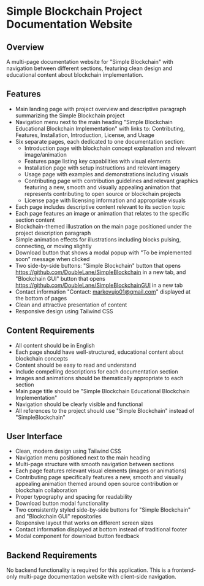 # Simple Blockchain Project Documentation Website

## Overview
A multi-page documentation website for "Simple Blockchain" with navigation between different sections, featuring clean design and educational content about blockchain implementation.

## Features
- Main landing page with project overview and descriptive paragraph summarizing the Simple Blockchain project
- Navigation menu next to the main heading "Simple Blockchain Educational Blockchain Implementation" with links to: Contributing, Features, Installation, Introduction, License, and Usage
- Six separate pages, each dedicated to one documentation section:
  - Introduction page with blockchain concept explanation and relevant image/animation
  - Features page listing key capabilities with visual elements
  - Installation page with setup instructions and relevant imagery
  - Usage page with examples and demonstrations including visuals
  - Contributing page with contribution guidelines and relevant graphics featuring a new, smooth and visually appealing animation that represents contributing to open source or blockchain projects
  - License page with licensing information and appropriate visuals
- Each page includes descriptive content relevant to its section topic
- Each page features an image or animation that relates to the specific section content
- Blockchain-themed illustration on the main page positioned under the project description paragraph
- Simple animation effects for illustrations including blocks pulsing, connecting, or moving slightly
- Download button that shows a modal popup with "To be implemented soon" message when clicked
- Two side-by-side buttons: "Simple Blockchain" button that opens https://github.com/DoubleLane/SimpleBlockchain in a new tab, and "Blockchain GUI" button that opens https://github.com/DoubleLane/SimpleBlockchainGUI in a new tab
- Contact information "Contact: markovujo01@gmail.com" displayed at the bottom of pages
- Clean and attractive presentation of content
- Responsive design using Tailwind CSS

## Content Requirements
- All content should be in English
- Each page should have well-structured, educational content about blockchain concepts
- Content should be easy to read and understand
- Include compelling descriptions for each documentation section
- Images and animations should be thematically appropriate to each section
- Main page title should be "Simple Blockchain Educational Blockchain Implementation"
- Navigation should be clearly visible and functional
- All references to the project should use "Simple Blockchain" instead of "SimpleBlockchain"

## User Interface
- Clean, modern design using Tailwind CSS
- Navigation menu positioned next to the main heading
- Multi-page structure with smooth navigation between sections
- Each page features relevant visual elements (images or animations)
- Contributing page specifically features a new, smooth and visually appealing animation themed around open source contribution or blockchain collaboration
- Proper typography and spacing for readability
- Download button modal functionality
- Two consistently styled side-by-side buttons for "Simple Blockchain" and "Blockchain GUI" repositories
- Responsive layout that works on different screen sizes
- Contact information displayed at bottom instead of traditional footer
- Modal component for download button feedback

## Backend Requirements
No backend functionality is required for this application. This is a frontend-only multi-page documentation website with client-side navigation.
